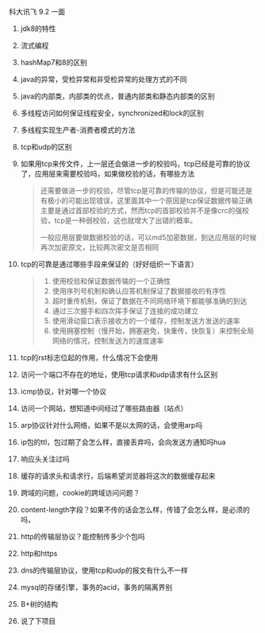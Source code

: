 科大讯飞 9.2 一面

1. jdk8的特性

2. 流式编程 

3. hashMap7和8的区别

4. java的异常，受检异常和非受检异常的处理方式的不同

5. java的内部类，内部类的优点，普通内部类和静态内部类的区别

6. 多线程访问如何保证线程安全，synchronized和lock的区别

7. 多线程实现生产者-消费者模式的方法

8. tcp和udp的区别

9. 如果用tcp来传文件，上一层还会做进一步的校验吗，tcp已经是可靠的协议了，应用层来需要校验吗，如果做校验的话，有哪些方法

   > 还需要做进一步的校验，尽管tcp是可靠的传输的协议，但是可能还是有极小的可能出现错误，这里面其中一个原因是tcp保证数据传输正确主要是通过首部校验的方式，然而tcp的首部校验并不是像crc的强校验，tcp是一种弱校验，这也就增大了出错的概率。
   >
   > 一般应用层要做数据校验的话，可以md5加密数据，到达应用层的时候再次加密原文，比较两次密文是否相同

10. tcp的可靠是通过哪些手段来保证的（好好组织一下语言）

    >1. 使用校验和保证数据传输的一个正确性
    >2. 使用序列号机制和确认应答机制保证了数据接收的有序性
    >3. 超时重传机制，保证了数据在不同网络环境下都能够准确的到达
    >4. 通过三次握手和四次挥手保证了连接的成功建立
    >5. 使用滑动窗口表示接收方的一个缓存，控制发送方发送的速率
    >6. 使用拥塞控制（慢开始，拥塞避免，快重传，快恢复）来控制全局网络的情况，控制发送方的速度速率



1. tcp的rst标志位起的作用，什么情况下会使用



1. 访问一个端口不存在的地址，使用tcp请求和udp请求有什么区别
2. icmp协议，针对哪一个协议
3. 访问一个网站，想知道中间经过了哪些路由器（站点）
4. arp协议针对什么网络，如果不是以太网的话，会使用arp吗
5. ip包的ttl，包过期了会怎么样，直接丢弃吗，会向发送方通知吗hua
6. 响应头关注过吗
7. 缓存的请求头和请求行，后端希望浏览器将这次的数据缓存起来
8. 跨域的问题，cookie的跨域访问问题？
9. content-length字段？如果不传的话会怎么样，传错了会怎么样，是必须的吗，
10. http的传输层协议？能控制传多少个包吗
11. http和https
12. dns的传输层协议，使用tcp和udp的报文有什么不一样
13. mysql的存储引擎，事务的acid，事务的隔离界别
14. B+树的结构
15. 说了下项目